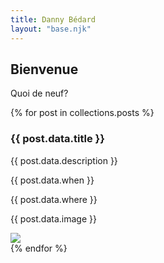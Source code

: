 ```yaml
---
title: Danny Bédard
layout: "base.njk"
---
```


<section id="main">
    <div class="wrapper">
        <h2>Bienvenue</h2>
        <p>Quoi de neuf?</p>
{% for post in collections.posts %}
        <div class="music">
            <h3>{{ post.data.title }}</h3>
            <p>{{ post.data.description }}</p>
            <p>{{ post.data.when }}</p>
            <p>{{ post.data.where }}</p>
            <p>{{ post.data.image }}</p>
            <img src="C:\Users\Danny\Desktop\devWeb\src\index.md">
        </div>
{% endfor %}
    </div>
</section>
